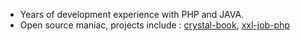 * Years of development experience with PHP and JAVA.
* Open source maniac, projects include : [crystal-book](https://github.com/crystal-lang/crystal-book/), [xxl-job-php](https://github.com/sivanbil/xxl-job-php)

<!-- [![sivanbil's github stats](https://github-readme-stats.vercel.app/api?username=sivanbil)](https://github.com/sivanbil) -->
